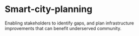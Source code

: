 # Smart-city-planning
Enabling stakeholders to identify gaps, and plan infrastructure improvements that can benefit underserved community.
